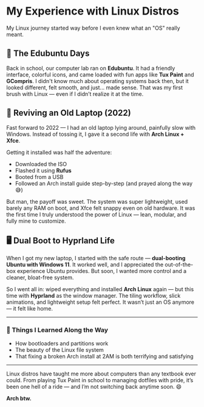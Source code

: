 # My Experience with Linux Distros

My Linux journey started way before I even knew what an "OS" really meant.

## 🎒 The Edubuntu Days

Back in school, our computer lab ran on **Edubuntu**. It had a friendly interface, colorful icons, and came loaded with fun apps like **Tux Paint** and **GCompris**. I didn't know much about operating systems back then, but it looked different, felt smooth, and just... made sense. That was my first brush with Linux — even if I didn’t realize it at the time.

## 💾 Reviving an Old Laptop (2022)

Fast forward to 2022 — I had an old laptop lying around, painfully slow with Windows. Instead of tossing it, I gave it a second life with **Arch Linux + Xfce**.

Getting it installed was half the adventure:
- Downloaded the ISO
- Flashed it using **Rufus**
- Booted from a USB
- Followed an Arch install guide step-by-step (and prayed along the way 😅)

But man, the payoff was sweet. The system was super lightweight, used barely any RAM on boot, and Xfce felt snappy even on old hardware. It was the first time I truly understood the power of Linux — lean, modular, and fully mine to customize.

## 🖥️ Dual Boot to Hyprland Life

When I got my new laptop, I started with the safe route — **dual-booting Ubuntu with Windows 11**. It worked well, and I appreciated the out-of-the-box experience Ubuntu provides. But soon, I wanted more control and a cleaner, bloat-free system.

So I went all in: wiped everything and installed **Arch Linux** again — but this time with **Hyprland** as the window manager. The tiling workflow, slick animations, and lightweight setup felt perfect. It wasn’t just an OS anymore — it felt like home.

---

### 🚀 Things I Learned Along the Way

- How bootloaders and partitions work
- The beauty of the Linux file system
- That fixing a broken Arch install at 2AM is both terrifying and satisfying

---

Linux distros have taught me more about computers than any textbook ever could. From playing Tux Paint in school to managing dotfiles with pride, it’s been one hell of a ride — and I’m not switching back anytime soon. 😄

**Arch btw.**
